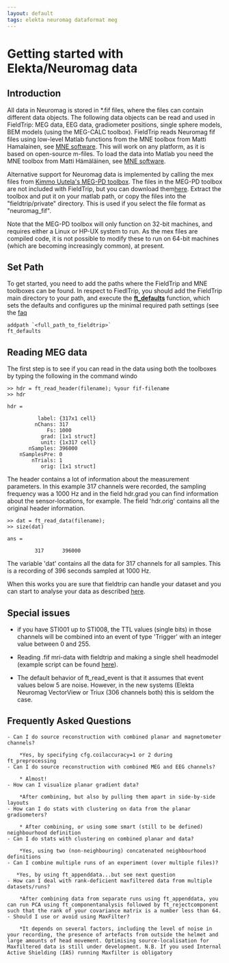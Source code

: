 ```yaml
---
layout: default
tags: elekta neuromag dataformat meg
---
```



# Getting started with Elekta/Neuromag data

## Introduction


All data in Neuromag is stored in *.fif files, where the files can contain different data objects. The following data objects can be read and used in FieldTrip: MEG data, EEG data, gradiometer positions, single sphere models, BEM models (using the MEG-CALC toolbox). FieldTrip reads Neuromag fif files using low-level Matlab functions from the MNE toolbox from Matti Hamalainen, see [MNE software](http://www.nmr.mgh.harvard.edu/martinos/userInfo/data/MNE_register/index.php). This will work on any platform, as it is based on open-source m-files. To load the data into Matlab you need the MNE toolbox from Matti Hämäläinen, see [MNE software](http://www.nmr.mgh.harvard.edu/martinos/userInfo/data/MNE_register/index.php). 

Alternative support for Neuromag data is implemented by calling the mex files from [Kimmo Uutela's MEG-PD toolbox](http://www.kolumbus.fi/kuutela/programs/meg-pd/). The files in the MEG-PD toolbox are not included with FieldTrip, but you can download them[here](http://www.kolumbus.fi/kuutela/programs/meg-pd/). Extract the toolbox and put it on your matlab path, or copy the files into the "fieldtrip/private" directory. This is used if you select the file format as "neuromag_fif".

Note that the MEG-PD toolbox will only function on 32-bit machines, and requires either a Linux or HP-UX system to run. As the mex files are compiled code, it is not possible to modify these to run on 64-bit machines (which are becoming increasingly common), at present. 

## Set Path


To get started, you need to add the paths where the FieldTrip and MNE toolboxes can be found. In respect to FiedlTrip, you should add the FieldTrip main directory to your path, and execute the **[ft_defaults](/reference/ft_defaults)** function, which sets the defaults and configures up the minimal required path settings (see the [faq](/faq/should_i_add_fieldtrip_with_all_subdirectories_to_my_matlab_path)

	
	addpath `<full_path_to_fieldtrip>`
	ft_defaults


## Reading MEG data


The first step is to see if you can read in the data using both the toolboxes by typing the following in the command windo

	
	>> hdr = ft_read_header(filename); %your fif-filename
	>> hdr
	
	hdr = 
	
	          label: {317x1 cell}
	         nChans: 317
	             Fs: 1000
	           grad: [1x1 struct]
	           unit: {1x317 cell}
	       nSamples: 396000
	    nSamplesPre: 0
	        nTrials: 1
	           orig: [1x1 struct]


The header contains a lot of information about the measurement parameters. In this example 317 channels were recorded, the sampling frequency was a 1000 Hz and in the field hdr.grad you can find information about the sensor-locations, for example. The field 'hdr.orig' contains all the original header information.

	
	>> dat = ft_read_data(filename);
	>> size(dat)
	
	ans =
	
	         317      396000


The variable 'dat' contains all the data for 317 channels for all samples. This is a recording of 396 seconds sampled at 1000 Hz.

When this works you are sure that fieldtrip can handle your dataset and you can start to analyse your data as described [here](/tutorial/introduction).

## Special issues


*  if you have STI001 up to STI008, the TTL values (single bits) in those channels will be combined into an event of type 'Trigger' with an integer value between 0 and 255. 


*  Reading .fif mri-data with fieldtrip and making a single shell headmodel (example script can be found [here](/example/read_neuromag_mri_and_create_single-subject_grids_in_individual_head_space_that_are_all_aligned_in_mni_space)).


*  The default behavior of ft_read_event is that it assumes that event values below 5 are noise. However, in the new systems (Elekta Neuromag VectorView or Triux (306 channels both) this is seldom the case. 

##  Frequently Asked Questions


    - Can I do source reconstruction with combined planar and magnetometer channels? 

        *Yes, by specifying cfg.coilaccuracy=1 or 2 during ft_preprocessing
    - Can I do source reconstruction with combined MEG and EEG channels? 

        * Almost!
    - How can I visualize planar gradient data? 

        *After combining, but also by pulling them apart in side-by-side layouts
    - How can I do stats with clustering on data from the planar gradiometers? 

        * After combining, or using some smart (still to be defined) neighbourhood definition
    - Can I do stats with clustering on combined planar and data? 

        *Yes, using two (non-neighbouring) concatenated neighbourhood definitions
    - Can I combine multiple runs of an experiment (over multiple files)? 

       *Yes, by using ft_appenddata...but see next question
    - How can I deal with rank-deficient maxfiltered data from multiple datasets/runs? 

        *After combining data from separate runs using ft_appenddata, you can run PCA using ft_componentanalysis followed by ft_rejectcomponent such that the rank of your covariance matrix is a number less than 64.
    - Should I use or avoid using MaxFilter? 

        *It depends on several factors, including the level of noise in your recording, the presence of artefacts from outside the helmet and large amounts of head movement. Optimising source-localisation for Maxfiltered data is still under development. N.B. If you used Internal Active Shielding (IAS) running Maxfilter is obligatory





 
